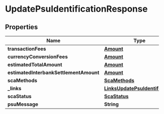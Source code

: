 # UpdatePsuIdentificationResponse

## Properties
Name | Type | Description | Notes
------------ | ------------- | ------------- | -------------
**transactionFees** | [**Amount**](Amount.md) |  |  [optional]
**currencyConversionFees** | [**Amount**](Amount.md) |  |  [optional]
**estimatedTotalAmount** | [**Amount**](Amount.md) |  |  [optional]
**estimatedInterbankSettlementAmount** | [**Amount**](Amount.md) |  |  [optional]
**scaMethods** | [**ScaMethods**](ScaMethods.md) |  |  [optional]
**_links** | [**LinksUpdatePsuIdentification**](LinksUpdatePsuIdentification.md) |  | 
**scaStatus** | [**ScaStatus**](ScaStatus.md) |  | 
**psuMessage** | **String** |  |  [optional]
